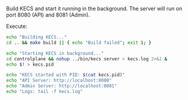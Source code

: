 Build KECS and start it running in the background. The server will run on port 8080 (API) and 8081 (Admin).

Execute:
```bash
echo "Building KECS..."
cd .. && make build || { echo "Build failed"; exit 1; }

echo "Starting KECS in background..."
cd controlplane && nohup ../bin/kecs server > kecs.log 2>&1 &
echo $! > kecs.pid

echo "KECS started with PID: $(cat kecs.pid)"
echo "API Server: http://localhost:8080"
echo "Admin Server: http://localhost:8081"
echo "Logs: tail -f kecs.log"
```